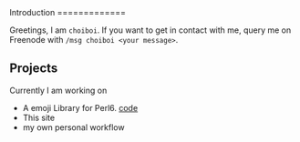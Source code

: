 <title>0 - Intro</title>
Introduction
=============

Greetings, I am `choiboi`. If you want to get in contact with me, query me on Freenode with `/msg choiboi <your message>`.

Projects
--------

Currently I am working on

* A emoji Library for Perl6. [code](https://github.com/XiKuuKy/Avolution-Emoji)
* This site
* my own personal workflow
